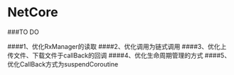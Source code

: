 # NetCore

###TO DO

####1、优化RxManager的读取
####2、优化调用为链式调用
####3、优化上传文件、下载文件于callBack的回调
####4、优化生命周期管理的方式
####5、优化CallBack方式为suspendCoroutine